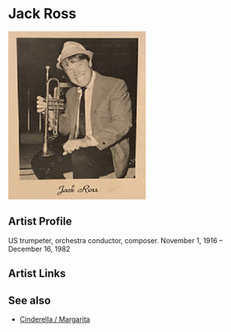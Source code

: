 # Jack Ross

![](../../assets/artists/Jack_Ross.png)

## Artist Profile

US trumpeter, orchestra conductor, composer.
November 1, 1916 – December 16, 1982

## Artist Links



## See also

- [Cinderella / Margarita](Cinderella_-_Margarita.md)

